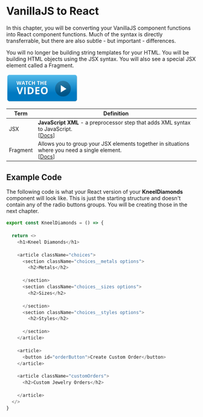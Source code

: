 # VanillaJS to React

In this chapter, you will be converting your VanillaJS component functions into React component functions. Much of the syntax is directly transferrable, but there are also subtle - but important - differences.

You will no longer be building string templates for your HTML. You will be building HTML objects using the JSX syntax. You will also see a special JSX element called a Fragment.

[<img src="../../book-0-installations/chapters/images/video-play-icon.gif" height="75rem" />](https://watch.screencastify.com/v/W4M5h99Ka8Z5v3TFBY3d)


| Term | Definition |
| --- | --- |
| JSX | **JavaScript XML** - a preprocessor step that adds XML syntax to JavaScript.<br/>[[Docs](https://react.dev/learn/writing-markup-with-jsx)] |
| Fragment | Allows you to group your JSX elements together in situations where you need a single element.<br/>[[Docs](https://react.dev/reference/react/Fragment)] |


## Example Code

The following code is what your React version of your **KneelDiamonds** component will look like. This is just the starting structure and doesn't contain any of the radio buttons groups. You will be creating those in the next chapter.

```js
export const KneelDiamonds = () => {

  return <>
    <h1>Kneel Diamonds</h1>

    <article className="choices">
      <section className="choices__metals options">
        <h2>Metals</h2>

      </section>
      <section className="choices__sizes options">
        <h2>Sizes</h2>

      </section>
      <section className="choices__styles options">
        <h2>Styles</h2>

      </section>
    </article>

    <article>
      <button id="orderButton">Create Custom Order</button>
    </article>

    <article className="customOrders">
      <h2>Custom Jewelry Orders</h2>

    </article>
  </>
}
```
